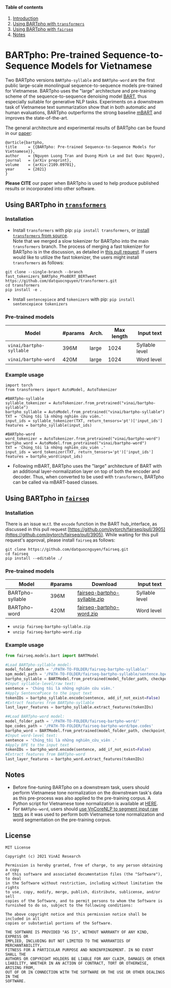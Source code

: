 #### Table of contents
1. [Introduction](#introduction)
2. [Using BARTpho with `transformers`](#transformers)
3. [Using BARTpho with `fairseq`](#fairseq)
4. [Notes](#notes)

# <a name="introduction"></a> BARTpho: Pre-trained Sequence-to-Sequence Models for Vietnamese


Two BARTpho versions `BARTpho-syllable` and `BARTpho-word` are the first public large-scale monolingual sequence-to-sequence models pre-trained for Vietnamese. BARTpho uses the "large" architecture and pre-training scheme of the sequence-to-sequence denoising model [BART](https://github.com/pytorch/fairseq/tree/main/examples/bart), thus especially suitable for generative NLP tasks. Experiments on a downstream task of Vietnamese text summarization show that in both automatic and human evaluations, BARTpho outperforms the strong baseline [mBART](https://github.com/pytorch/fairseq/tree/main/examples/mbart) and improves the state-of-the-art.

The general architecture and experimental results of BARTpho can be found in our [paper](https://arxiv.org/abs/2109.09701):

	@article{bartpho,
	title     = {{BARTpho: Pre-trained Sequence-to-Sequence Models for Vietnamese}},
	author    = {Nguyen Luong Tran and Duong Minh Le and Dat Quoc Nguyen},
	journal   = {arXiv preprint},
	volume    = {arXiv:2109.09701},
	year      = {2021}
	}

**Please CITE** our paper when BARTpho is used to help produce published results or incorporated into other software.


## <a name="transformers"></a> Using BARTpho in [`transformers`](https://github.com/huggingface/transformers)

### Installation
- Install `transformers` with pip: `pip install transformers`, or [install `transformers` from source](https://huggingface.co/docs/transformers/installation#installing-from-source).  <br />
Note that we merged a slow tokenizer for BARTpho into the main `transformers` branch. The process of merging a fast tokenizer for BARTpho is in the discussion, as detailed in [this pull request](https://github.com/huggingface/transformers/pull/17254). If users would like to utilize the fast tokenizer, the users might install `transformers` as follows:

```
git clone --single-branch --branch fast_tokenizers_BARTpho_PhoBERT_BERTweet https://github.com/datquocnguyen/transformers.git
cd transformers
pip install -e .
```

- Install `sentencepiece` and `tokenizers` with pip: `pip install sentencepiece tokenizers`

### Pre-trained models

Model | #params | Arch. | Max length | Input text
---|---|---|---|---
`vinai/bartpho-syllable` | 396M | large | 1024 | Syllable level
`vinai/bartpho-word` | 420M | large | 1024 | Word level

### Example usage

```python3
import torch
from transformers import AutoModel, AutoTokenizer

#BARTpho-syllable
syllable_tokenizer = AutoTokenizer.from_pretrained("vinai/bartpho-syllable")
bartpho_syllable = AutoModel.from_pretrained("vinai/bartpho-syllable")
TXT = 'Chúng tôi là những nghiên cứu viên.'  
input_ids = syllable_tokenizer(TXT, return_tensors='pt')['input_ids']
features = bartpho_syllable(input_ids)

#BARTpho-word
word_tokenizer = AutoTokenizer.from_pretrained("vinai/bartpho-word")
bartpho_word = AutoModel.from_pretrained("vinai/bartpho-word")
TXT = 'Chúng_tôi là những nghiên_cứu_viên .'  
input_ids = word_tokenizer(TXT, return_tensors='pt')['input_ids']
features = bartpho_word(input_ids)
```

- Following mBART, BARTpho uses the "large" architecture of BART with an additional layer-normalization layer on top of both the encoder and decoder. Thus, when converted to be used with `transformers`, BARTpho can be called via mBART-based classes.


## <a name="fairseq"></a> Using BARTpho in [`fairseq`](https://github.com/pytorch/fairseq)

### Installation

There is an issue w.r.t. the `encode` function in the BART hub_interface, as discussed in this pull request [https://github.com/pytorch/fairseq/pull/3905](https://github.com/pytorch/fairseq/pull/3905). While waiting for this pull request's approval, please install `fairseq` as follows:

	git clone https://github.com/datquocnguyen/fairseq.git
	cd fairseq
	pip install --editable ./

### Pre-trained models

Model | #params | Download | Input text
---|---|---|---
BARTpho-syllable | 396M | [fairseq-bartpho-syllable.zip](https://drive.google.com/file/d/1iw44DztS03JyVP9IcJx0Jh2q_3Y63oio/view?usp=sharing) | Syllable level
BARTpho-word | 420M | [fairseq-bartpho-word.zip](https://drive.google.com/file/d/1j23nCYQlqwwFQPpcwiogfZ9VHDHIO0UD/view?usp=sharing) | Word level

- `unzip fairseq-bartpho-syllable.zip`
- `unzip fairseq-bartpho-word.zip`

### Example usage

```python
from fairseq.models.bart import BARTModel  

#Load BARTpho-syllable model:  
model_folder_path = '/PATH-TO-FOLDER/fairseq-bartpho-syllable/'  
spm_model_path = '/PATH-TO-FOLDER/fairseq-bartpho-syllable/sentence.bpe.model'  
bartpho_syllable = BARTModel.from_pretrained(model_folder_path, checkpoint_file='model.pt', bpe='sentencepiece', sentencepiece_model=spm_model_path).eval()
#Input syllable-level/raw text:  
sentence = 'Chúng tôi là những nghiên cứu viên.'  
#Apply SentencePiece to the input text
tokenIDs = bartpho_syllable.encode(sentence, add_if_not_exist=False)
#Extract features from BARTpho-syllable
last_layer_features = bartpho_syllable.extract_features(tokenIDs)

##Load BARTpho-word model:  
model_folder_path = '/PATH-TO-FOLDER/fairseq-bartpho-word/'  
bpe_codes_path = '/PATH-TO-FOLDER/fairseq-bartpho-word/bpe.codes'  
bartpho_word = BARTModel.from_pretrained(model_folder_path, checkpoint_file='model.pt', bpe='fastbpe', bpe_codes=bpe_codes_path).eval()
#Input word-level text:  
sentence = 'Chúng_tôi là những nghiên_cứu_viên .'  
#Apply BPE to the input text
tokenIDs = bartpho_word.encode(sentence, add_if_not_exist=False)
#Extract features from BARTpho-word
last_layer_features = bartpho_word.extract_features(tokenIDs)
```

## <a name="notes"></a> Notes

-  Before fine-tuning BARTpho on a downstream task, users should perform Vietnamese tone normalization on the downstream task's data as this pre-process was also applied to the pre-training corpus. A Python script for Vietnamese tone normalization is available at [HERE](https://github.com/VinAIResearch/BARTpho/blob/main/VietnameseToneNormalization.md).
- For `BARTpho-word`, users should [use VnCoreNLP to segment input raw texts](https://github.com/VinAIResearch/PhoBERT#vncorenlp) as it was used to perform both Vietnamese tone normalization and word segmentation on the pre-training corpus. 


## License
    
    MIT License

    Copyright (c) 2021 VinAI Research

    Permission is hereby granted, free of charge, to any person obtaining a copy
    of this software and associated documentation files (the "Software"), to deal
    in the Software without restriction, including without limitation the rights
    to use, copy, modify, merge, publish, distribute, sublicense, and/or sell
    copies of the Software, and to permit persons to whom the Software is
    furnished to do so, subject to the following conditions:

    The above copyright notice and this permission notice shall be included in all
    copies or substantial portions of the Software.

    THE SOFTWARE IS PROVIDED "AS IS", WITHOUT WARRANTY OF ANY KIND, EXPRESS OR
    IMPLIED, INCLUDING BUT NOT LIMITED TO THE WARRANTIES OF MERCHANTABILITY,
    FITNESS FOR A PARTICULAR PURPOSE AND NONINFRINGEMENT. IN NO EVENT SHALL THE
    AUTHORS OR COPYRIGHT HOLDERS BE LIABLE FOR ANY CLAIM, DAMAGES OR OTHER
    LIABILITY, WHETHER IN AN ACTION OF CONTRACT, TORT OR OTHERWISE, ARISING FROM,
    OUT OF OR IN CONNECTION WITH THE SOFTWARE OR THE USE OR OTHER DEALINGS IN THE
    SOFTWARE.
